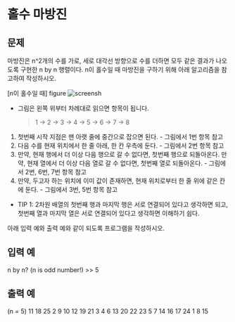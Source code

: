 # 홀수 마방진
## 문제
마방진은 n^2개의 수를 가로, 세로 대각선 방향으로 수를 더하면 모두 같은 결과가 나오도록 구현한 n by n 행렬이다.
n이 홀수일 때 마방진을 구하기 위해 아래 알고리즘을 참고하여 작성하시오.

[n이 홀수일 때]
figure
![screensh](https://pcuackr0-my.sharepoint.com/:i:/g/personal/2014610_pcu_ac_kr/Eb3tTSw0bytMhuiD7bGzVY8B4ihaM8LLOWxCfkRS0tEe9w)
- 그림은 왼쪽 위부터 차례대로 읽으면 항목이 됩니다.
   > 1 -> 2 -> 3 -> 4 ->
   > 5 -> 6 -> 7 -> 8

1. 첫번째 시작 지점은 맨 아랫 줄에 중간으로 잡으면 된다. - 그림에서 1번 항목 참고
2. 다음 수를 현재 위치에서 한 줄 아래, 한 칸 우측에 둔다. - 그림에서 2번 항목 참고
3. 만약, 현재 행에서 더 이상 다음 행으로 갈 수 없다면, 첫번째 행으로 되돌아온다.
만약, 현재 열에서 더 이상 다음 열로 갈 수 없다면, 첫번째 열로 되돌아온다. - 그림에서 2번, 6번, 7번 항목 참고
4. 만약, 두고자 하는 위치에 이미 값이 존재하면, 현재 위치로부터 한 줄 위에 같은 칸에 둔다. - 그림에서 3번, 5번 항목 참고

* TIP 1: 2차원 배열의 첫번째 행과 마지막 행은 서로 연결되어 있다고 생각하면 되고,
첫번째 열과 마지막 열은 서로 연결되어 있다고 생각하면 이해하기 쉽다.

아래 입력 예와 출력 예와 같이 되도록 프로그램을 작성하시오.

## 입력 예
n by n? (n is odd number!) >> 5

## 출력 예
(n = 5)
11 18 25 2 9
10 12 19 21 3
4 6 13 20 22
23 5 7 14 16
17 24 1 8 15